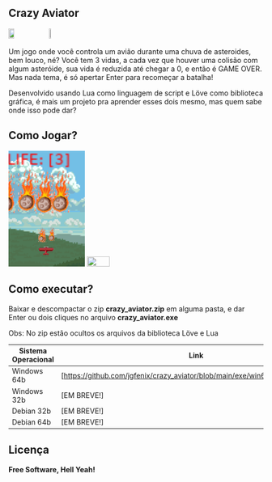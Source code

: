 ## Crazy Aviator
<a href="https://love2d.org/"><img src="https://love2d.org/style/logo.png" width=15% height=15%></a>
<a href="https://love2d.org/"><img src="https://www.lua.org/images/logo.gif" width=5% height=5%></a>

Um jogo onde você controla um avião durante uma chuva de asteroides, bem louco, né?
Você tem 3 vidas, a cada vez que houver uma colisão com algum asteróide, sua vida é reduzida até chegar a 0, e então é GAME OVER. Mas nada tema, é só apertar Enter para recomeçar a batalha!

Desenvolvido usando Lua como linguagem de script e Löve como biblioteca gráfica, é mais um projeto pra aprender esses dois mesmo, mas quem sabe onde isso pode dar?

## Como Jogar?
<img src="https://github.com/jgfenix/crazy_aviator/blob/main/git-images/print-crazy-aviator.png" width=30% height=30%>
<img src="https://static.wikia.nocookie.net/diepio/images/9/93/WASD.png/revision/latest/scale-to-width-down/300?cb=20181206065147" width=30% height=30%>

## Como executar?
Baixar e descompactar o zip **crazy_aviator.zip** em alguma pasta, e dar Enter ou dois cliques no arquivo **crazy_aviator.exe**

Obs: No zip estão ocultos os arquivos da biblioteca Löve e Lua

| Sistema Operacional | Link |
| ------ | ------ |
| Windows 64b | [https://github.com/jgfenix/crazy_aviator/blob/main/exe/win64/crazy_aviator.zip] |
| Windows 32b | [EM BREVE!] |
| Debian 32b  | [EM BREVE!] |
| Debian 64b  | [EM BREVE!] |

## Licença

**Free Software, Hell Yeah!**
